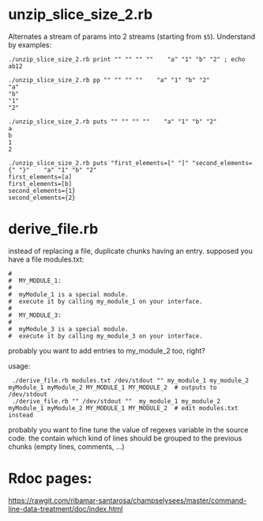 # unzip_slice_size_2.rb

Alternates  a stream of params into 2 streams (starting from `$5`). 
Understand by examples:

````
./unzip_slice_size_2.rb print "" "" "" ""    "a" "1" "b" "2" ; echo 
ab12

./unzip_slice_size_2.rb pp "" "" "" ""    "a" "1" "b" "2"
"a"
"b"
"1"
"2"

./unzip_slice_size_2.rb puts "" "" "" ""    "a" "1" "b" "2"
a
b
1
2

./unzip_slice_size_2.rb puts "first_elements=[" "]" "second_elements={" "}"    "a" "1" "b" "2" 
first_elements=[a]
first_elements=[b]
second_elements={1}
second_elements={2}
````
# derive_file.rb

instead of replacing a file, duplicate chunks having an entry. 
supposed you have a file modules.txt:
````
#  
#  MY_MODULE_1:
#
#  myModule_1 is a special module.
#  execute it by calling my_module_1 on your interface.
#
#  MY_MODULE_3:
#
#  myModule_3 is a special module.
#  execute it by calling my_module_3 on your interface.
````

probably you want to add entries to my_module_2 too, right? 

 usage:
````
 ./derive_file.rb modules.txt /dev/stdout "" my_module_1 my_module_2 myModule_1 myModule_2 MY_MODULE_1 MY_MODULE_2  # outputs to /dev/stdout
 ./derive_file.rb "" /dev/stdout ""  my_module_1 my_module_2 myModule_1 myModule_2 MY_MODULE_1 MY_MODULE_2  # edit modules.txt instead
````

 probably you want to fine tune the value 
 of regexes variable in the source code. 
 the contain which kind of lines should be grouped
 to the previous chunks (empty lines, comments, ...)


# Rdoc pages:
https://rawgit.com/ribamar-santarosa/champselysees/master/command-line-data-treatment/doc/index.html
